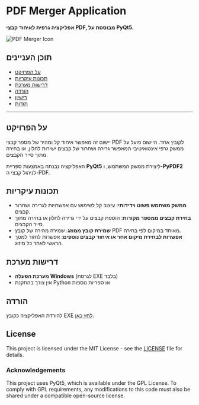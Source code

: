 # PDF Merger Application

**אפליקציה גרפית לאיחוד קבצי PDF, מבוססת על PyQt5.**

![PDF Merger Icon](https://img.icons8.com/plasticine/100/pdf-2.png)

## תוכן העניינים
- [על הפרויקט](#על-הפרויקט)
- [תכונות עיקריות](#תכונות-עיקריות)
- [דרישות מערכת](#דרישות-מערכת)
- [הורדה](#הורדה)
- [רישיון](#license)
- [תודות](#acknowledgements)


---

## על הפרויקט
יישום זה מאפשר איחוד קל ומהיר של מספר קבצי PDF לקובץ אחד. היישום פועל על ממשק גרפי אינטואיטיבי המאפשר גרירה ושחרור של קבצים ישירות לחלון, או בחירה מתוך סייר הקבצים. 

האפליקציה נבנתה באמצעות ספריית **PyQt5** ליצירת ממשק המשתמש, ו-**PyPDF2** לניהול קבצי ה-PDF.

## תכונות עיקריות
- **ממשק משתמש פשוט וידידותי**: עיצוב קל לשימוש עם אפשרויות לגרירה ושחרור קבצים.
- **בחירת קבצים ממספר מקורות**: הוספת קבצים על ידי גרירה לחלון או בחירה מתוך סייר הקבצים.
- **שמירת קובץ ממוזג**: שמירה מהירה של קובץ PDF מאוחד במיקום לפי בחירה.
- **אפשרות לבחירת מיקום אחר או איחוד קבצים נוספים**: אפשרות לחזור למסך הראשי לאחר כל מיזוג.

## דרישות מערכת
- **מערכת הפעלה Windows** (לגרסת EXE בלבד)
- אין צורך בהתקנת Python או ספריות נוספות

## הורדה
להורדת האפליקציה כקובץ EXE [לחץ כאן](https://github.com/YOUR_USERNAME/PDF_Merger/releases).

## License
This project is licensed under the MIT License - see the [LICENSE](LICENSE) file for details.

### Acknowledgements
This project uses PyQt5, which is available under the GPL License. To comply with GPL requirements, any modifications to this code must also be shared under a compatible open-source license.
